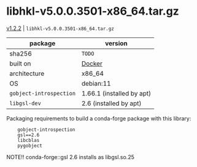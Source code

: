 # libhkl-v5.0.0.3501-x86_64.tar.gz

[v1.2.2](https://github.com/bluesky/libhkl/releases/tag/v1.2.2) | `libhkl-v5.0.0.3501-x86_64.tar.gz`

package | version
--- | ---
sha256 | `TODO`
built on | [Docker](https://github.com/bluesky/libhkl/tree/main/builder)
architecture | x86_64
OS | debian:11
`gobject-introspection` | 1.66.1 (installed by apt)
`libgsl-dev` | 2.6 (installed by apt)

Packaging requirements to build a conda-forge package with this library:

```text
    gobject-introspection
    gsl==2.6 
    libcblas
    pygobject
```

NOTE!! conda-forge::gsl 2.6 installs as libgsl.so.25
